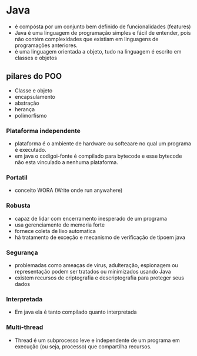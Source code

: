 # Java
- é compósta por um conjunto bem definido de funcionalidades (features)
- Java é uma linguagem de programação simples e fácil de entender, pois não contém complexidades que existiam em linguagens de programações anteriores.
- é uma linguagem orientada a objeto, tudo na linguagem é escrito em classes e objetos
## pilares do POO
- Classe e objeto
- encapsulamento
- abstração
- herança
- polimorfismo
### Plataforma independente
- plataforma é o ambiente de hardware ou softeaare no qual um programa é executado.
- em java o codigoi-fonte é compilado para bytecode e esse bytecode não esta vinculado a nenhuma plataforma.
### Portatil
- conceito WORA (Write onde run anywahere)
### Robusta
- capaz de lidar com encerramento inesperado de um programa
- usa gerenciamento de memoria forte
- fornece coleta de lixo automatica
- há tratamento de exceção e mecanismo de verificação de tipoem java
### Segurança
- problemadas como ameaças de virus, adulteração, espionagem ou representação podem ser tratados ou minimizados usando Java
- existem recursos de criptografia e descriptografia para proteger seus dados
### Interpretada
- Em java ela é tanto compilado quanto interpretada
### Multi-thread
- Thread é um subprocesso leve e independente de um programa em execução (ou seja, processo) que compartilha recursos.
###